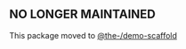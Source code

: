 ## NO LONGER MAINTAINED

This package moved to [@the-/demo-scaffold](https://www.npmjs.com/package/@the-/demo-scaffold)
      